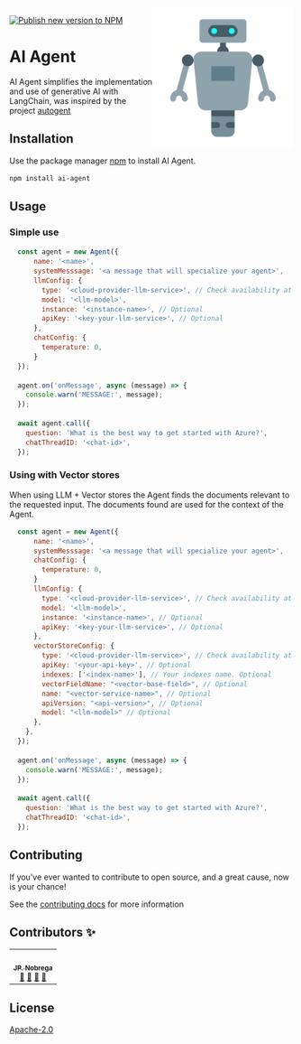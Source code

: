 <img src="ai-agent.png" align="right" width="250" />

[![Publish new version to NPM](https://github.com/dev-jpnobrega/ai-agent/actions/workflows/npm-publish.yml/badge.svg)](https://github.com/dev-jpnobrega/ai-agent/actions/workflows/npm-publish.yml)

# AI Agent

AI Agent simplifies the implementation and use of generative AI with LangChain, was inspired by the project [autogent](https://github.com/microsoft/autogen)



## Installation

Use the package manager [npm](https://www.npmjs.com/) to install AI Agent.

```bash
npm install ai-agent
```

## Usage

### Simple use
```javascript
  const agent = new Agent({
      name: '<name>',
      systemMesssage: '<a message that will specialize your agent>',
      llmConfig: {
        type: '<cloud-provider-llm-service>', // Check availability at <link>
        model: '<llm-model>',
        instance: '<instance-name>', // Optional
        apiKey: '<key-your-llm-service>', // Optional
      },
      chatConfig: {
        temperature: 0,
      }
  });

  agent.on('onMessage', async (message) => {
    console.warn('MESSAGE:', message);
  });

  await agent.call({
    question: 'What is the best way to get started with Azure?',
    chatThreadID: '<chat-id>',
  });
```

### Using with Vector stores
When using LLM + Vector stores the Agent finds the documents relevant to the requested input.
The documents found are used for the context of the Agent.
```javascript
  const agent = new Agent({
      name: '<name>',
      systemMesssage: '<a message that will specialize your agent>',
      chatConfig: {
        temperature: 0,
      }
      llmConfig: {
        type: '<cloud-provider-llm-service>', // Check availability at <link>
        model: '<llm-model>',
        instance: '<instance-name>', // Optional
        apiKey: '<key-your-llm-service>', // Optional
      },
      vectorStoreConfig: {
        type: '<cloud-provider-llm-service>', // Check availability at <link>
        apiKey: '<your-api-key>', // Optional
        indexes: ['<index-name>'], // Your indexes name. Optional
        vectorFieldName: "<vector-base-field>", // Optional
        name: "<vector-service-name>", // Optional
        apiVersion: "<api-version>", // Optional
        model: "<llm-model>" // Optional
      },
    },
  });

  agent.on('onMessage', async (message) => {
    console.warn('MESSAGE:', message);
  });

  await agent.call({
    question: 'What is the best way to get started with Azure?',
    chatThreadID: '<chat-id>',
  });
```

## Contributing

If you've ever wanted to contribute to open source, and a great cause, now is your chance!

See the [contributing docs](CONTRIBUTING.md) for more information

## Contributors ✨

<!-- ALL-CONTRIBUTORS-LIST:START - Do not remove or modify this section -->
<!-- prettier-ignore-start -->
<!-- markdownlint-disable -->

<table>
  <tr>
    <td align="center"><a href="https://github.com/dev-jpnobrega"><img src="https://avatars1.githubusercontent.com/u/28389807?s=400&u=2c152fc946efc96badce0cfc743ebcb2585b4b3f&v=4" width="100px;" alt=""/><br /><sub><b>JP. Nobrega</b></sub></a><br /><a href="https://github.com/dev-jpnobrega/api-rest/issues" title="Answering Questions">💬</a> <a href="https://github.com/dev-jpnobrega/api-rest/master#how-do-i-use" title="Documentation">📖</a> <a href="https://github.com/dev-jpnobrega/api-rest/pulls" title="Reviewed Pull Requests">👀</a> <a href="#talk-kentcdodds" title="Talks">📢</a></td>
  </tr>
</table>

<!-- markdownlint-enable -->
<!-- prettier-ignore-end -->
<!-- ALL-CONTRIBUTORS-LIST:END -->

## License
[Apache-2.0](LICENSE)


